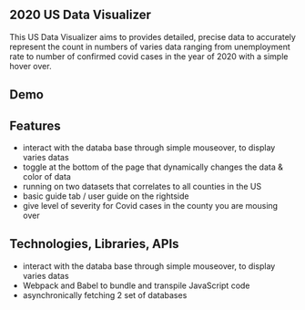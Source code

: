 ## 2020 US Data Visualizer
This US Data Visualizer aims to provides detailed, precise data to accurately represent the count in numbers of varies data ranging from unemployment rate to number of confirmed covid cases in the year of 2020 with a simple hover over.
## Demo
## Features
*  interact with the databa base through simple mouseover, to display varies datas
*  toggle at the bottom of the page that dynamically changes the data & color of data
*  running on two datasets that correlates to all counties in the US
*  basic guide tab / user guide on the rightside
*  give level of severity for Covid cases in the county you are mousing over
## Technologies, Libraries, APIs
*  interact with the databa base through simple mouseover, to display varies datas
*  Webpack and Babel to bundle and transpile JavaScript code
*  asynchronically fetching 2 set of databases  


